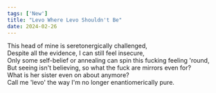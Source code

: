 ```yaml
---
tags: ['New']
title: "Levo Where Levo Shouldn't Be"
date: 2024-02-26
---
```


This head of mine is seretonergically challenged,  
Despite all the evidence, I can still feel insecure,  
Only some self-belief or annealing can spin this fucking feeling 'round,  
But seeing isn't believing, so what the fuck are mirrors even for?  
What is her sister even on about anymore?  
Call me 'levo' the way I'm no longer enantiomerically pure.  
